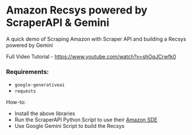 # Amazon Recsys powered by ScraperAPI & Gemini 
A quick demo of Scraping Amazon with Scraper API and building a Recsys powered by Gemini

Full Video Tutorial - https://www.youtube.com/watch?v=shOqJCrwfk0

### Requirements:

* `google-generativeai`
* `requests`

How-to:

* Install the above libraries
* Run the ScraperAPI Python Script to use their [Amazon SDE](https://www.scraperapi.com/solutions/ai-data/littlecoder/)
* Use Google Gemini Script to build the Recsys
